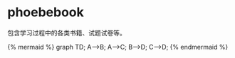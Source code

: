 # phoebebook

包含学习过程中的各类书籍、试题试卷等。



{% mermaid %} 
graph TD; 
A-->B; 
A-->C; 
B-->D; 
C-->D; 
{% endmermaid %}





